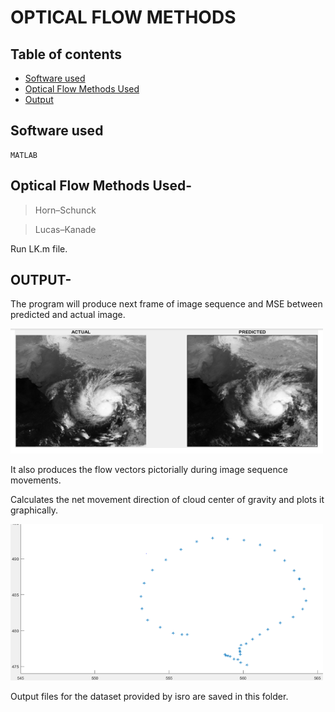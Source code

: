# OPTICAL FLOW METHODS

## Table of contents
 * [Software used](#Software-used )
 * [Optical Flow Methods Used](#Optical-Flow-Methods-Used)
 * [Output](#OUTPUT)

## Software used 
    MATLAB

## Optical Flow Methods Used-
 > Horn–Schunck
 
 > Lucas–Kanade
 
 Run LK.m file.
 
## OUTPUT-
 The program will produce next frame of image sequence and MSE between predicted and actual image.
 

 <img src="actualVSpredicted.PNG" alt="drawing" height="200" width="500"/>
 
 It also produces the flow vectors pictorially during image sequence movements.
 
 Calculates the net movement direction of cloud center of gravity and plots it graphically.
 
 <img src="centerofGravity_clouds.PNG" alt="drawing" height="250" width="500"/>
 
 Output files for the dataset provided by isro are saved in this folder.
